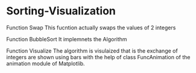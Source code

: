 # Sorting-Visualization
Function Swap
This fucntion actually swaps the values of 2 integers

Function BubbleSort
It implemnets the Algorithm 

Function Visualize
The algorithm is visulaized that is the exchange of integers are shown using bars with the help of class FuncAnimation of the animation module of Matplotlib. 
